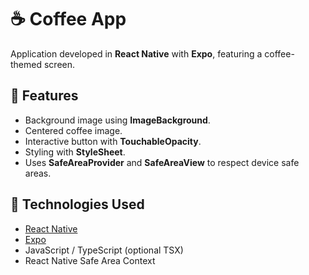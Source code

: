 # ☕ Coffee App

Application developed in **React Native** with **Expo**, featuring a coffee-themed screen.

## 📱 Features
- Background image using **ImageBackground**.
- Centered coffee image.
- Interactive button with **TouchableOpacity**.
- Styling with **StyleSheet**.
- Uses **SafeAreaProvider** and **SafeAreaView** to respect device safe areas.

## 🚀 Technologies Used
- [React Native](https://reactnative.dev/)
- [Expo](https://expo.dev/)
- JavaScript / TypeScript (optional TSX)
- React Native Safe Area Context